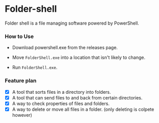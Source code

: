 # Folder-shell
Folder shell is a file managing software powered by PowerShell.

### How to Use
* Download powershell.exe from the releases page.

* Move `FolderShell.exe` into a location that isn't likely to change.

* Run `FolderShell.exe`.

### Feature plan
- [x] A tool that sorts files in a directory into folders.
- [x] A tool that can send files to and back from certain directories.
- [x] A way to check properties of files and folders.
- [x] A way to delete or move all files in a folder. (only deleting is colpete however)